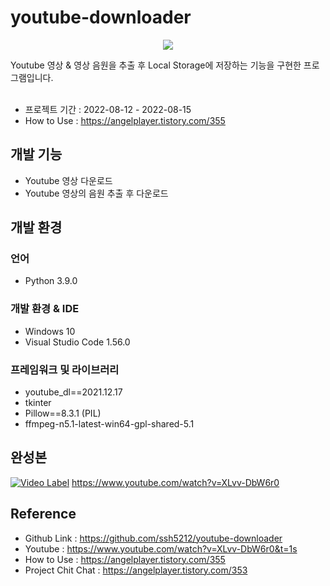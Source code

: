 # youtube-downloader
<p align="center"><img src="https://user-images.githubusercontent.com/26498125/184605771-a2b79418-e6a5-45e4-b4c0-2f5aac239d22.png"></p>
Youtube 영상 & 영상 음원을 추출 후 Local Storage에 저장하는 기능을 구현한 프로그램입니다. <br><br>

- 프로젝트 기간 : 2022-08-12 - 2022-08-15
- How to Use : https://angelplayer.tistory.com/355


## 개발 기능
- Youtube 영상 다운로드
- Youtube 영상의 음원 추출 후 다운로드


## 개발 환경
### 언어
- Python 3.9.0

### 개발 환경 & IDE
- Windows 10
- Visual Studio Code 1.56.0

### 프레임워크 및 라이브러리
- youtube_dl==2021.12.17
- tkinter
- Pillow==8.3.1 (PIL)
- ffmpeg-n5.1-latest-win64-gpl-shared-5.1


## 완성본
[![Video Label](https://user-images.githubusercontent.com/26498125/184606804-1ce58176-c637-4fe4-b1d0-f325d3e0d57e.png)](https://www.youtube.com/watch?v=XLvv-DbW6r0)
https://www.youtube.com/watch?v=XLvv-DbW6r0


## Reference
- Github Link : https://github.com/ssh5212/youtube-downloader
- Youtube : https://www.youtube.com/watch?v=XLvv-DbW6r0&t=1s 
- How to Use : https://angelplayer.tistory.com/355
- Project Chit Chat : https://angelplayer.tistory.com/353
